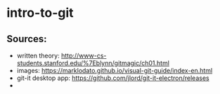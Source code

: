 # intro-to-git

## Sources: 
- written theory: http://www-cs-students.stanford.edu/%7Eblynn/gitmagic/ch01.html
- images: https://marklodato.github.io/visual-git-guide/index-en.html
- git-it desktop app: https://github.com/jlord/git-it-electron/releases
- 
